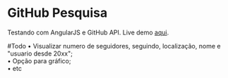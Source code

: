 # GitHub Pesquisa
Testando com AngularJS e GitHub API. Live demo <a href="http://rodrigocandrade.github.io/Demos/githubpesquisa.html">aqui</a>.

#Todo
• Visualizar numero de seguidores, seguindo, localização, nome e "usuario desde 20xx";<br>
• Opção para gráfico;<br>
• etc<br>
